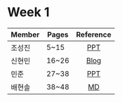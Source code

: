 # Week 1

| Member | Pages | Reference |
| --- | --- | :---: |
| 조성진 | 5~15  | [PPT](w1/minjun/w1.pptx) |
| 신현민 | 16~26 | [Blog](https://karatus.tistory.com/199) |
|   민준 | 27~38 | [PPT](w1/sungjin/chap1_w1.pptx) |
| 배현솔 | 38~48 | [MD](w1/Baehyunsol.md) |
